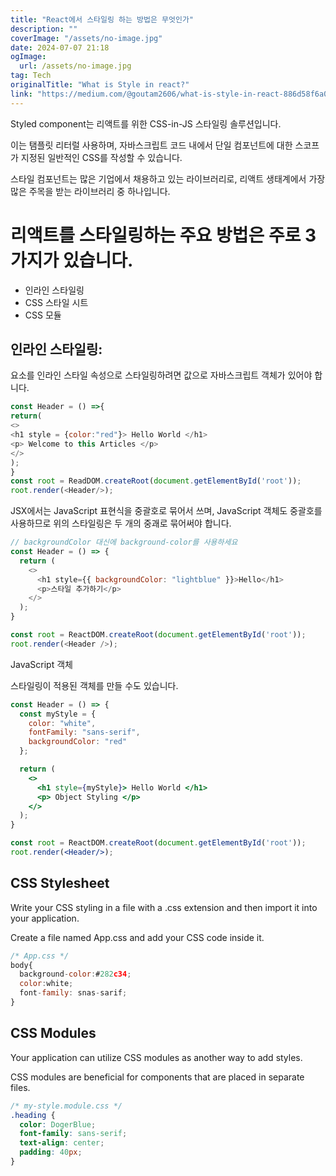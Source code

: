 ```yaml
---
title: "React에서 스타일링 하는 방법은 무엇인가"
description: ""
coverImage: "/assets/no-image.jpg"
date: 2024-07-07 21:18
ogImage: 
  url: /assets/no-image.jpg
tag: Tech
originalTitle: "What is Style in react?"
link: "https://medium.com/@goutam2606/what-is-style-in-react-886d58f6a016"
---
```



Styled component는 리액트를 위한 CSS-in-JS 스타일링 솔루션입니다.

이는 탬플릿 리터럴 사용하며, 자바스크립트 코드 내에서 단일 컴포넌트에 대한 스코프가 지정된 일반적인 CSS를 작성할 수 있습니다.

스타일 컴포넌트는 많은 기업에서 채용하고 있는 라이브러리로, 리액트 생태계에서 가장 많은 주목을 받는 라이브러리 중 하나입니다.

# 리액트를 스타일링하는 주요 방법은 주로 3가지가 있습니다.

<div class="content-ad"></div>

- 인라인 스타일링
- CSS 스타일 시트
- CSS 모듈

## 인라인 스타일링:

요소를 인라인 스타일 속성으로 스타일링하려면 값으로 자바스크립트 객체가 있어야 합니다.

```js
const Header = () =>{
return(
<>
<h1 style = {color:"red"}> Hello World </h1>
<p> Welcome to this Articles </p>
</>
);
}
const root = ReadDOM.createRoot(document.getElementById('root'));
root.render(<Header/>);
```

<div class="content-ad"></div>

JSX에서는 JavaScript 표현식을 중괄호로 묶어서 쓰며, JavaScript 객체도 중괄호를 사용하므로 위의 스타일링은 두 개의 중괘로 묶어써야 합니다.

```js
// backgroundColor 대신에 background-color를 사용하세요
const Header = () => {
  return (
    <>
      <h1 style={{ backgroundColor: "lightblue" }}>Hello</h1>
      <p>스타일 추가하기</p>
    </>
  );
}

const root = ReactDOM.createRoot(document.getElementById('root'));
root.render(<Header />);
```

JavaScript 객체

스타일링이 적용된 객체를 만들 수도 있습니다.

<div class="content-ad"></div>

```jsx
const Header = () => {
  const myStyle = {
    color: "white",
    fontFamily: "sans-serif",
    backgroundColor: "red"
  };

  return (
    <>
      <h1 style={myStyle}> Hello World </h1>
      <p> Object Styling </p>
    </>
  );
}

const root = ReactDOM.createRoot(document.getElementById('root'));
root.render(<Header/>);
```

## CSS Stylesheet

Write your CSS styling in a file with a .css extension and then import it into your application.

Create a file named App.css and add your CSS code inside it.

<div class="content-ad"></div>

```js
/* App.css */
body{
  background-color:#282c34;
  color:white;
  font-family: snas-sarif;
}
```

## CSS Modules

Your application can utilize CSS modules as another way to add styles.

CSS modules are beneficial for components that are placed in separate files.


<div class="content-ad"></div>

```css
/* my-style.module.css */
.heading {
  color: DogerBlue;
  font-family: sans-serif;
  text-align: center;
  padding: 40px;
}
```
